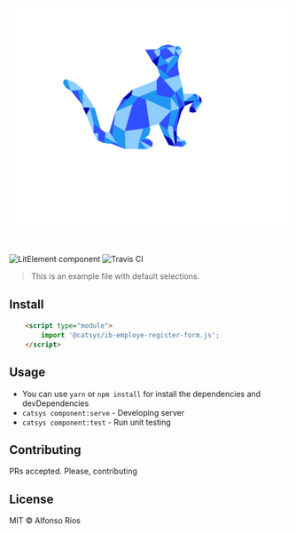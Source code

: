 ![ib-employe-register-form screenshot](ib-employe-register-form.svg)
# <ib-employe-register-form>

![LitElement component](https://img.shields.io/badge/litElement-component-blue.svg)
![Travis CI](https://travis-ci.org/github_username/ib-employe-register-form.svg?branch=master)

> This is an example file with default selections.

## Install

```html
    <script type="module">
        import '@catsys/ib-employe-register-form.js';
    </script>
```

## Usage

- You can use `yarn` or `npm install` for install the dependencies and devDependencies
- `catsys component:serve` - Developing server
- `catsys component:test` - Run unit testing

## Contributing

PRs accepted. Please, contributing

## License

MIT © Alfonso Ríos
